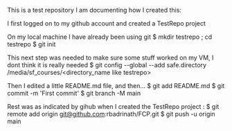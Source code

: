 This is a test repository
I am documenting how I created this:

I first logged on to my github account and created a TestRepo project

On my local machine I have already been using git
$ mkdir testrepo ; cd testrepo
$ git init

This next step was needed to make sure some stuff worked on my VM, I dont think it is really needed 
$ git config --global --add safe.directory /media/sf_courses/<directory_name like testrepo>

Then I edited a little README.md file, and then...
$ git add README.md
$ git commit -m 'First commit'
$ git branch -M main

Rest was as indicated by gihub when I created the TestRepo project :
$ git remote add origin git@github.com:rbadrinath/FCP.git
$ git push -u origin main
